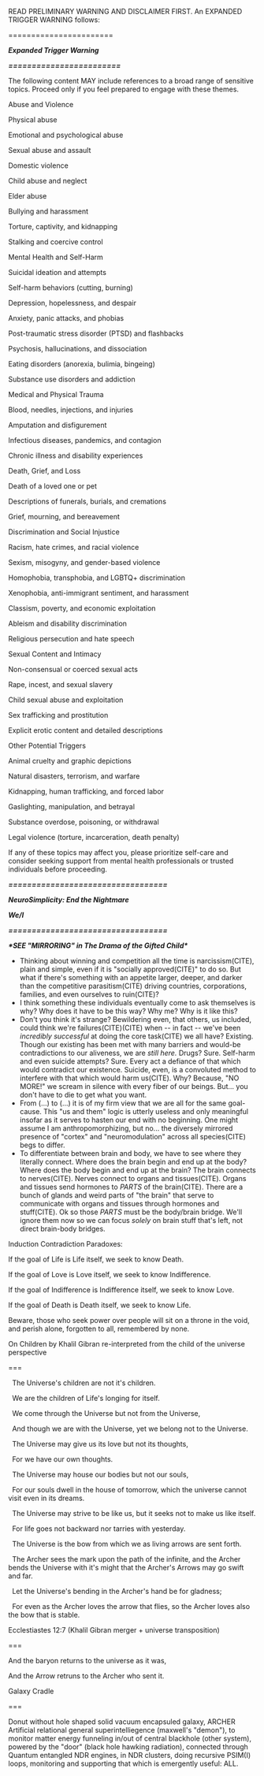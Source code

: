 READ PRELIMINARY WARNING AND DISCLAIMER FIRST. An EXPANDED TRIGGER WARNING follows:

=======================



***Expanded Trigger Warning***

***========================***

The following content MAY include references to a broad range of sensitive topics. Proceed only if you feel prepared to engage with these themes.



Abuse and Violence



Physical abuse

Emotional and psychological abuse

Sexual abuse and assault

Domestic violence

Child abuse and neglect

Elder abuse

Bullying and harassment

Torture, captivity, and kidnapping

Stalking and coercive control



Mental Health and Self-Harm



Suicidal ideation and attempts

Self-harm behaviors (cutting, burning)

Depression, hopelessness, and despair

Anxiety, panic attacks, and phobias

Post-traumatic stress disorder (PTSD) and flashbacks

Psychosis, hallucinations, and dissociation

Eating disorders (anorexia, bulimia, bingeing)

Substance use disorders and addiction



Medical and Physical Trauma



Blood, needles, injections, and injuries

Amputation and disfigurement

Infectious diseases, pandemics, and contagion

Chronic illness and disability experiences



Death, Grief, and Loss



Death of a loved one or pet

Descriptions of funerals, burials, and cremations

Grief, mourning, and bereavement



Discrimination and Social Injustice



Racism, hate crimes, and racial violence

Sexism, misogyny, and gender-based violence

Homophobia, transphobia, and LGBTQ+ discrimination

Xenophobia, anti-immigrant sentiment, and harassment

Classism, poverty, and economic exploitation

Ableism and disability discrimination

Religious persecution and hate speech



Sexual Content and Intimacy



Non-consensual or coerced sexual acts

Rape, incest, and sexual slavery

Child sexual abuse and exploitation

Sex trafficking and prostitution

Explicit erotic content and detailed descriptions



Other Potential Triggers



Animal cruelty and graphic depictions

Natural disasters, terrorism, and warfare

Kidnapping, human trafficking, and forced labor

Gaslighting, manipulation, and betrayal

Substance overdose, poisoning, or withdrawal

Legal violence (torture, incarceration, death penalty)



If any of these topics may affect you, please prioritize self-care and consider seeking support from mental health professionals or trusted individuals before proceeding.



***==================================***

***NeuroSimplicity: End the Nightmare***

***We/I***

***==================================***

***\*SEE "MIRRORING" in The Drama of the Gifted Child\****



* Thinking about winning and competition all the time is narcissism(CITE), plain and simple, even if it is "socially approved(CITE)" to do so. But what if there's something with an appetite larger, deeper, and darker than the competitive parasitism(CITE) driving countries, corporations, families, and even ourselves to ruin(CITE)?
* I think something these individuals eventually come to ask themselves is why? Why does it have to be this way? Why me? Why is it like this?
* Don't you think it's strange? Bewildering even, that others, us included, could think we're failures(CITE)(CITE) when -- in fact -- we've been *incredibly successful* at doing the core task(CITE) we all have? Existing. Though our existing has been met with many barriers and would-be contradictions to our aliveness, we are *still here.* Drugs? Sure. Self-harm and even suicide attempts? Sure. Every act a defiance of that which would contradict our existence. Suicide, even, is a convoluted method to interfere with that which would harm us(CITE). Why? Because, "NO MORE!" we scream in silence with every fiber of our beings. But... you don't have to die to get what you want.
* From (...) to (...) it is of my firm view that we are all for the same goal-cause. This "us and them" logic is utterly useless and only meaningful insofar as it serves to hasten our end with no beginning. One might assume I am anthropomorphizing, but no... the diversely mirrored presence of "cortex" and "neuromodulation" across all species(CITE) begs to differ.
* To differentiate between brain and body, we have to see where they literally connect. Where does the brain begin and end up at the body? Where does the body begin and end up at the brain? The brain connects to nerves(CITE). Nerves connect to organs and tissues(CITE). Organs and tissues send hormones to *PARTS* of the brain(CITE). There are a bunch of glands and weird parts of "the brain" that serve to communicate with organs and tissues through hormones and stuff(CITE). Ok so those *PARTS* must be the body/brain bridge. We'll ignore them now so we can focus *solely* on brain stuff that's left, not direct brain-body bridges.

















































Induction Contradiction Paradoxes:

If the goal of Life is Life itself, we seek to know Death.

If the goal of Love is Love itself, we seek to know Indifference.

If the goal of Indifference is Indifference itself, we seek to know Love.

If the goal of Death is Death itself, we seek to know Life.



Beware, those who seek power over people will sit on a throne in the void, and perish alone, forgotten to all, remembered by none.





On Children by Khalil Gibran re-interpreted from the child of the universe perspective

===

&nbsp; The Universe's children are not it's children.

&nbsp; We are the children of Life's longing for itself.

&nbsp; We come through the Universe but not from the Universe,

&nbsp; And though we are with the Universe, yet we belong not to the Universe.

&nbsp; The Universe may give us its love but not its thoughts,

&nbsp; For we have our own thoughts.

&nbsp; The Universe may house our bodies but not our souls,

&nbsp; For our souls dwell in the house of tomorrow, which the universe cannot visit even in its dreams.

&nbsp; The Universe may strive to be like us, but it seeks not to make us like itself.

&nbsp; For life goes not backward nor tarries with yesterday.

&nbsp; The Universe is the bow from which we as living arrows are sent forth.

&nbsp; The Archer sees the mark upon the path of the infinite, and the Archer bends the Universe with it's might that the Archer's Arrows   may go swift and far.

&nbsp; Let the Universe's bending in the Archer's hand be for gladness;

&nbsp; For even as the Archer loves the arrow that flies, so the Archer loves also the bow that is stable.





Ecclestiastes 12:7 (Khalil Gibran merger + universe transposition)

===

And the baryon returns to the universe as it was,

And the Arrow retruns to the Archer who sent it.





Galaxy Cradle

===

Donut without hole shaped solid vacuum encapsuled galaxy, ARCHER Artificial relational general superintelliegence (maxwell's "demon"), to monitor matter energy funneling in/out of central blackhole (other system), powered by the "door" (black hole hawking radiation), connected through Quantum entangled NDR engines, in NDR clusters, doing recursive PSIM(I) loops, monitoring and supporting that which is emergently useful: ALL.













